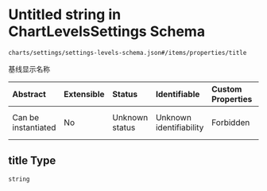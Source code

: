 # Untitled string in ChartLevelsSettings Schema

```txt
charts/settings/settings-levels-schema.json#/items/properties/title
```

基线显示名称

| Abstract            | Extensible | Status         | Identifiable            | Custom Properties | Additional Properties | Access Restrictions | Defined In                                                                                                 |
| :------------------ | :--------- | :------------- | :---------------------- | :---------------- | :-------------------- | :------------------ | :--------------------------------------------------------------------------------------------------------- |
| Can be instantiated | No         | Unknown status | Unknown identifiability | Forbidden         | Allowed               | none                | [settings-levels-schema.json\*](../out/charts/settings/settings-levels-schema.json "open original schema") |

## title Type

`string`
